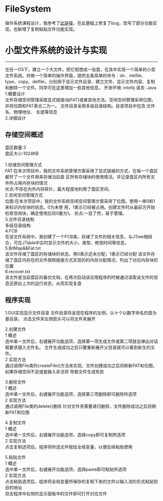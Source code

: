 # FileSystem
操作系统课程设计，我参考了[此链接](https://blog.csdn.net/demongwc/article/details/84928294)，在此基础上修复了bug，改写了部分功能实现，也新增了复制粘贴文件功能实现。

# 小型文件系统的设计与实现
---
在任一OS下，建立一个大文件，把它假想成一张盘，在其中实现一个简单的小型文件系统。并做一个简单的操作界面，提供五条简单的命令：dir、mkfile、type、copy、delfile，分别用于显示文件目录、建立文件、显示文件内容、复制和删除一个文件。同学可在这里增加一些其他信息。 
开发环境: intellij 语言: Java <br/>
1.概要设计<br/>
文件存储空间管理采取显式链接(如FAT)或者其他方法。空闲空间管理采用位图，并将位图和FAT表合二为一。 文件目录采用多级目录结构。目录项目中包含:文件名、物理地址、 长度等信息<br/>
2.详细设计<br/>

存储空间概述
---
盘区数量:3<br/> 
盘区大小:1024KB<br/>  
1.存储空间管理方式<br/>
FAT:在本次项目中，我的文件系统管理方案采用了显式链接的方式，在每一个盘区都开了一个文件用来存储当前盘 区所有存储块的使用情况。并记录盘区内所有文件所占用内存块的情况 <br/>
优点:不存在内外内存碎片，最大程度地利用了盘区空间。<br/>
2.空闲空间管理方式<br/>
位图:在本次项目中，我的文件系统空闲空间管理方案采用了位图。使用一串0和1来标识内存块的状态。0为未使 
用，1表示已经被占用。创建文件时从最前方开始检索空闲块，确定使用后将0置为1。 优点:一目了然，易于管理。<br/> 
3.文件目录结构<br/>
多级目录结构 <br/>
4.FCB <br/>
在该文件系统中，我创建了一个FCB类，存储了文件的相关信息，与JTree相结合，可在JTable中实时显示文件的大小、类型、修改时间等信息。<br/>
5.BitMap&&Fat.txt <br/>
该文件存储了盘区的存储块的状态，用0表示还未分配，1表示已经分配 该文件存储了盘区内存在的文件按照链接方式实现的的内存分配情况，列出了对应内存块的位置 <br/>
6.recover.txt<br/> 
该文件是当前盘区的备份文档，在再次启动该应用程序的时候通过读取该文件的信息还原出上次的运行状态，从而实现复盘<br/>

程序实现
---
1.GUI实现显示文件目录
文件目录将呈现在程序的左侧，以十个以数字命名的盘为基目录。 点击文件夹左侧箭头可以将文件夹展开 
 
2.创建文件<br/>
 1 概述<br/>
选中某一文件后，右键展开功能选项，选择第一项生成文件或第二项就会弹出对话框要求键入文件名。 文件生成成功之后只要重新展开父目录就可以看到新生的文件。<br/>
 2 实现方法<br/>
通过调用File类的createFile()方法来实现，文件创建成功之后将刷新FAT和位图，如果存储空间不足或是输入非法将 导致文件生成失败

3.删除文件<br/>
 1 概述<br/>
选中某一文件后，右键展开功能选项，选择第三项删除即可删除所选项<br/>
 2 实现方法<br/>
通过调用File类的delete()删除 针对文件夹需要递归删除，文件删除成功之后将刷新FAT和位图<br/>

4.复制文件<br/>
 1 概述<br/>
选中某一文件后，右键展开功能选项，选择copy即可复制所选项<br/>
 2 实现方法<br/>
点击复制选项后，程序将所选文件赋给全局变量，以便后续粘贴使用

5.粘贴文件<br/>
 1 概述<br/>
选中某一文件后，右键展开功能选项，选择paste即可粘贴所选项<br/>
 2 实现方法<br/>
 点击粘贴选项后，程序将全局变量所保存的复制下来的文件以输入流的形式粘贴到目的地址<br/>
双击程序中右侧的显示面板中的文件即可打开对应文件<br/>

